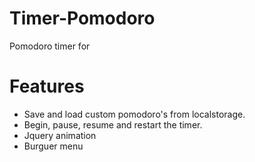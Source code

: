 # Timer-Pomodoro
Pomodoro timer for 

# Features
- Save and load custom pomodoro's from localstorage.
- Begin, pause, resume and restart the timer.
- Jquery animation
- Burguer menu
